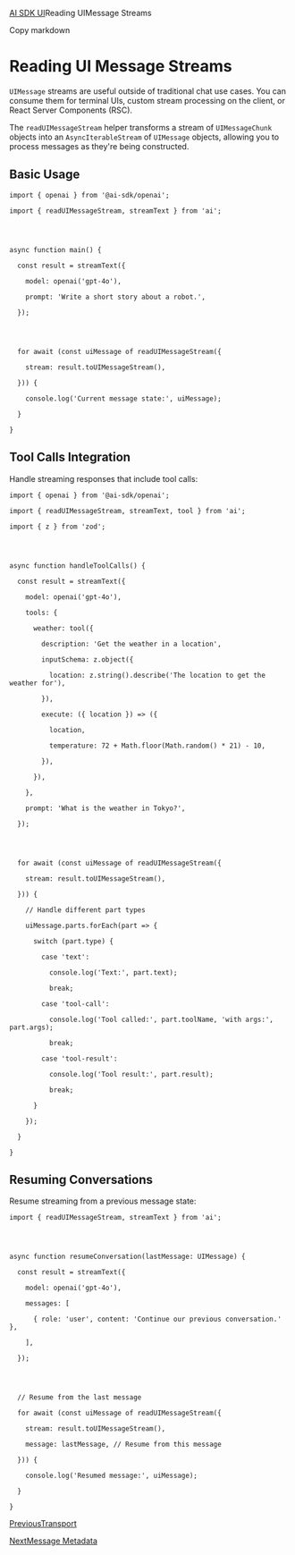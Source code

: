 [AI SDK UI](/docs/ai-sdk-ui)Reading UIMessage Streams

Copy markdown

# Reading UI Message Streams

`UIMessage` streams are useful outside of traditional chat use cases. You can
consume them for terminal UIs, custom stream processing on the client, or
React Server Components (RSC).

The `readUIMessageStream` helper transforms a stream of `UIMessageChunk`
objects into an `AsyncIterableStream` of `UIMessage` objects, allowing you to
process messages as they're being constructed.

## Basic Usage

    
    
    import { openai } from '@ai-sdk/openai';
    
    import { readUIMessageStream, streamText } from 'ai';
    
    
    
    
    async function main() {
    
      const result = streamText({
    
        model: openai('gpt-4o'),
    
        prompt: 'Write a short story about a robot.',
    
      });
    
    
    
    
      for await (const uiMessage of readUIMessageStream({
    
        stream: result.toUIMessageStream(),
    
      })) {
    
        console.log('Current message state:', uiMessage);
    
      }
    
    }

## Tool Calls Integration

Handle streaming responses that include tool calls:

    
    
    import { openai } from '@ai-sdk/openai';
    
    import { readUIMessageStream, streamText, tool } from 'ai';
    
    import { z } from 'zod';
    
    
    
    
    async function handleToolCalls() {
    
      const result = streamText({
    
        model: openai('gpt-4o'),
    
        tools: {
    
          weather: tool({
    
            description: 'Get the weather in a location',
    
            inputSchema: z.object({
    
              location: z.string().describe('The location to get the weather for'),
    
            }),
    
            execute: ({ location }) => ({
    
              location,
    
              temperature: 72 + Math.floor(Math.random() * 21) - 10,
    
            }),
    
          }),
    
        },
    
        prompt: 'What is the weather in Tokyo?',
    
      });
    
    
    
    
      for await (const uiMessage of readUIMessageStream({
    
        stream: result.toUIMessageStream(),
    
      })) {
    
        // Handle different part types
    
        uiMessage.parts.forEach(part => {
    
          switch (part.type) {
    
            case 'text':
    
              console.log('Text:', part.text);
    
              break;
    
            case 'tool-call':
    
              console.log('Tool called:', part.toolName, 'with args:', part.args);
    
              break;
    
            case 'tool-result':
    
              console.log('Tool result:', part.result);
    
              break;
    
          }
    
        });
    
      }
    
    }

## Resuming Conversations

Resume streaming from a previous message state:

    
    
    import { readUIMessageStream, streamText } from 'ai';
    
    
    
    
    async function resumeConversation(lastMessage: UIMessage) {
    
      const result = streamText({
    
        model: openai('gpt-4o'),
    
        messages: [
    
          { role: 'user', content: 'Continue our previous conversation.' },
    
        ],
    
      });
    
    
    
    
      // Resume from the last message
    
      for await (const uiMessage of readUIMessageStream({
    
        stream: result.toUIMessageStream(),
    
        message: lastMessage, // Resume from this message
    
      })) {
    
        console.log('Resumed message:', uiMessage);
    
      }
    
    }

[PreviousTransport](/docs/ai-sdk-ui/transport)

[NextMessage Metadata](/docs/ai-sdk-ui/message-metadata)

